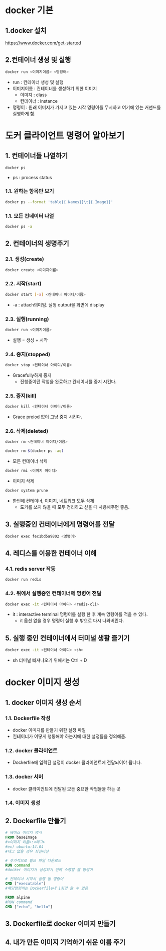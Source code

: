 # docker 기본
## 1.docker 설치
https://www.docker.com/get-started

## 2.컨테이너 생성 및 실행
```bash
docker run <이미지이름> <명령어>
```
- run : 컨테이너 생성 및 실행  
- 이미지이름 : 컨테이너를 생성하기 위한 이미지  
  - 이미지 : class  
  - 컨테이너 : instance  
- 명령어 : 원래 이미지가 가지고 있는 시작 명령어를 무시하고 여기에 있는 커맨드를 실행하게 함.


# 도커 클라이언트 명령어 알아보기
## 1. 컨테이너들 나열하기
```bash
docker ps
```
- ps : process status
### 1.1. 원하는 항목만 보기
```bash
docker ps --format 'table{{.Names}}\t{{.Image}}'
```
### 1.1. 모든 컨네이터 나열
```bash
docker ps -a
```

## 2. 컨테이너의 생명주기
### 2.1. 생성(create)
```bash
docker create <이미지이름>
```
### 2.2. 시작(start)
```bash
docker start [-a] <컨테이너 아이디/이름>
```
- -a : attach의미임. 실행 output을 화면에 display
### 2.3. 실행(running)
```bash
docker run <이미지이름>
```
- 실행 = 생성 + 시작
### 2.4. 중지(stopped)
```bash
docker stop <컨테이너 아이디/이름>
```
- Gracefully하게 중지
  - 진행중이던 작업을 완료하고 컨테이너를 중지 시킨다.
### 2.5. 중지(kill)
```bash
docker kill <컨테이너 아이디/이름>
```
- Grace preiod 없이 그냥 중지 시킨다.
### 2.6. 삭제(deleted)
```bash
docker rm <컨테이너 아이디/이름>
```
```bash
docker rm $(docker ps -aq) 
```
- 모든 컨테이너 삭제
```bash
docker rmi <이미지 아이디>
```
- 이미지 삭제
```bash
docker system prune
```
- 한번에 컨테이너, 이미지, 네트워크 모두 삭제
  - 도커를 쓰지 않을 때 모두 정리하고 싶을 때 사용해주면 좋음.

## 3. 실행중인 컨테이너에게 명령어를 전달
```bash
docker exec fec1bd5a9802 <명령어>
```

## 4. 레디스를 이용한 컨테이너 이해
### 4.1. redis server 작동
```bash
docker run redis
```
### 4.2. 위에서 실행중인 컨테이너에 명령어 전달
```bash
docker exec -it <컨테이너 아이디> <redis-cli>
```
- it : interactive terminal 명령어를 실행 한 후 계속 명령어를 적을 수 있다.
  - it 옵션 없을 경우 명령어 실행 후 밖으로 다시 나와버린다.

## 5. 실행 중인 컨테이너에서 터미널 생활 즐기기
```bash
docker exec -it <컨테이너 아이디> <sh>
```
- sh 터미널 빠져나오기 위해서는 Ctrl + D


#  docker 이미지 생성
## 1. docker 이미지 생성 순서
### 1.1. Dockerfile 작성
- docker 이미지를 만들기 위한 설정 파일
- 컨테이너가 어떻게 행동해야 하는지에 대한 설정들을 정의해줌.
### 1.2. docker 클라이언트
- Dockerfile에 입력된 설정이 docker 클라이언트에 전달되어야 됩니다.
### 1.3. docker 서버
- docker 클라이언트에 전달된 모든 중요한 작업들을 하는 곳
### 1.4. 이미지 생성
## 2. Dockerfile 만들기
```dockerfile
# 베이스 이미지 명시
FROM baseImage
#<이미지 이름>:<태그>
#ex) ubuntu:14.04
#태그 없을 경우 최신버젼

# 추가적으로 필요 파일 다운로드
RUN command
#docker 이미지가 생성되기 전에 수행할 쉘 명령어

# 컨테이너 시작시 실행 될 명령어
CMD ["executable"]
#해당명령어는 Dockerfile내 1회만 쓸 수 있음
```
```dockerfile
FROM alpine
#RUN command
CMD ["echo", "hello"]
```
## 3. Dockerfile로 docker 이미지 만들기
## 4. 내가 만든 이미지 기억하기 쉬운 이름 주기